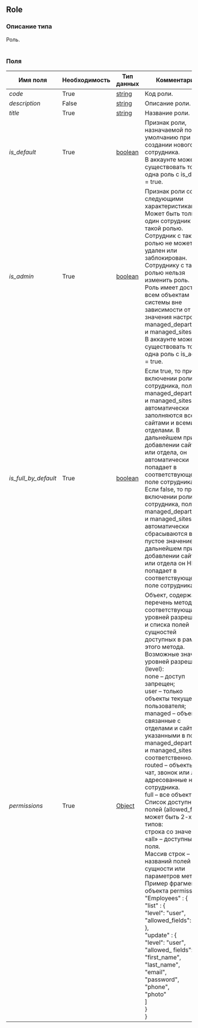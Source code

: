
## Role

### Описание типа
Роль.<br/><br/>
### Поля

| Имя поля | Необходимость | Тип данных | Комментарий |
|---|---|---|---|
|*code*|True|[string](/docs/types/string.md)|Код роли.<br/>|
|*description*|False|[string](/docs/types/string.md)|Описание роли.<br/>|
|*title*|True|[string](/docs/types/string.md)|Название роли.<br/>|
|*is_default*|True|[boolean](/docs/types/boolean.md)|Признак роли, назначаемой по умолчанию при создании нового сотрудника.<br/>В аккаунте может существовать только одна роль с is_default = true.<br/>|
|*is_admin*|True|[boolean](/docs/types/boolean.md)|Признак роли со следующими характеристиками:<br/>Может быть только один сотрудник с такой ролью.<br/>Сотрудник с такой ролью не может быть удален или заблокирован.<br/>Сотруднику с такой ролью нельзя изменить роль.<br/>Роль имеет доступ ко всем объектам системы вне зависимости от значения настроек managed_departments и managed_sites.<br/>В аккаунте может существовать только одна роль с is_admin = true.<br/>|
|*is_full_by_default*|True|[boolean](/docs/types/boolean.md)|Если true, то при включении роли для сотрудника, поля managed_departments и managed_sites автоматически заполняются всеми сайтами и всеми отделами. В дальнейшем при добавлении сайта или отдела, он автоматически попадает в соответствующее поле сотрудника.<br/>Если false, то при включении роли для сотрудника, поля managed_departments и managed_sites автоматически сбрасываются в пустое значение. В дальнейшем при добавлении сайта или отдела он НЕ попадает в соответствующее поле сотрудника.<br/>|
|*permissions*|True|[Object](/docs/types/Object.md)|Объект, содержащий перечень методов, соответствующих уровней разрешений и списка полей сущностей доступных в рамках этого метода.<br/>Возможные значения уровней разрешений (level):<br/>none – доступ запрещен;<br/>user – только объекты текущего пользователя;<br/>managed – объекты, связанные с отделами и сайтами, указанными в полях managed_departments и managed_sites соответственно.<br/>routed – объекты типа чат, звонок или лид, адресованные на сотрудника.<br/>full – все объекты.<br/>Список доступных полей (allowed_fields) может быть 2-х типов:<br/>строка со значением «all» – доступны все поля.<br/>Массив строк – названий полей сущности или параметров метода.<br/>Пример фрагмента объекта permissions:<br/>"Employees" : {<br/>    "list" : {<br/>        "level": "user",<br/>        "allowed_fields": "all"<br/>    },<br/>    "update" : {<br/>        "level": "user",<br/>        "allowed_ fields": [<br/>            "first_name",<br/>            "last_name",<br/>            "email",<br/>            "password",<br/>            "phone",<br/>            "photo"<br/>         ]<br/>    }<br/>}<br/>|
